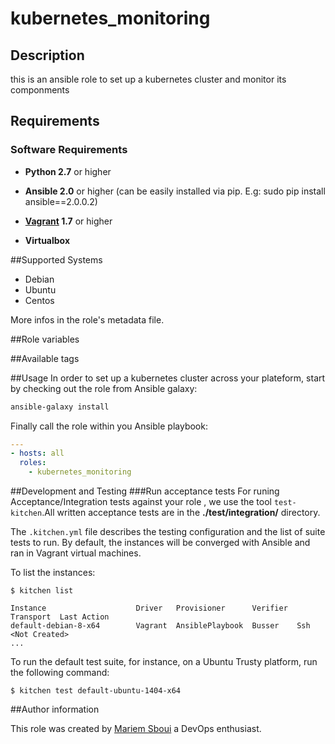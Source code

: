 # kubernetes_monitoring

## Description

this is an ansible role to set up a kubernetes cluster and monitor its componments


## Requirements

### Software Requirements

- **Python 2.7** or higher

- **Ansible 2.0** or higher (can be easily installed via pip. E.g: sudo pip install ansible==2.0.0.2)

- **[Vagrant](https://www.vagrantup.com/) 1.7** or higher 

- **Virtualbox**

##Supported Systems
- Debian
- Ubuntu
- Centos

More infos in the role's metadata file.

##Role variables

##Available tags

##Usage
In order to set up a kubernetes cluster across your plateform, start by checking out the role from Ansible galaxy:
```bash
ansible-galaxy install 
```

Finally call the role within you Ansible playbook:
```yaml
---
- hosts: all
  roles:
    - kubernetes_monitoring
```

##Development and Testing
###Run acceptance tests
For runing Acceptance/Integration tests against your role , we use the tool `test-kitchen`.All written acceptance tests are in the **./test/integration/** directory.

The `.kitchen.yml` file describes the testing configuration and the list of suite tests to run. By default, the instances will be converged with Ansible and ran in Vagrant virtual machines.

To list the instances:

    $ kitchen list

    Instance                    Driver   Provisioner      Verifier  Transport  Last Action
    default-debian-8-x64        Vagrant  AnsiblePlaybook  Busser    Ssh        <Not Created>
    ...

To run the default test suite, for instance, on a Ubuntu Trusty platform, run the following command:

    $ kitchen test default-ubuntu-1404-x64

##Author information

This role was created by [Mariem Sboui](https://www.linkedin.com/in/mariem-sboui-76906711b) a DevOps enthusiast.
